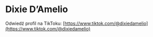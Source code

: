 # Dixie D’Amelio


Odwiedź profil na TikToku: [https://www.tiktok.com/@dixiedamelio](https://www.tiktok.com/@dixiedamelio)
